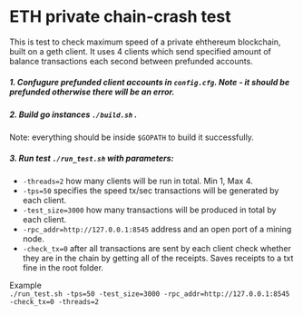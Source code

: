 # ETH private chain-crash test

This is test to check maximum speed of a private ehthereum blockchain, built on a geth client.
It uses 4 clients which send specified amount of balance transactions each second between prefunded accounts.

##### 1. Confugure prefunded client accounts in `config.cfg`. Note - it should be prefunded otherwise there will be an error.
 
##### 2. Build go instances `./build.sh` . 
Note: everything should be inside `$GOPATH` to build it successfully.

##### 3. Run test `./run_test.sh` with parameters:

- `-threads=2` how many clients will be run in total. Min 1, Max 4. 
- `-tps=50` specifies the speed tx/sec transactions will be generated by each client.
- `-test_size=3000` how many transactions will be produced in total by each client.
- `-rpc_addr=http://127.0.0.1:8545` address and an open port of a mining node.
- `-check_tx=0` after all transactions are sent by each client check whether they are in the chain by getting all of the receipts. Saves receipts to a txt fine in the root folder. 

Example <br>
 `./run_test.sh -tps=50 -test_size=3000 -rpc_addr=http://127.0.0.1:8545 -check_tx=0 -threads=2`

